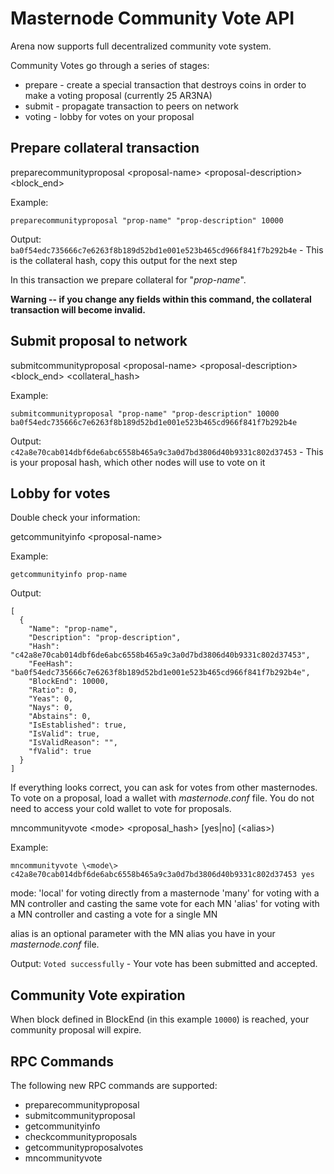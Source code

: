 Masternode Community Vote API
=============================

Arena now supports full decentralized community vote system.

Community Votes go through a series of stages:
* prepare - create a special transaction that destroys coins in order to make a voting proposal (currently 25 AR3NA)
* submit - propagate transaction to peers on network
* voting - lobby for votes on your proposal


Prepare collateral transaction
------------------------------

preparecommunityproposal \<proposal-name\> \<proposal-description\> \<block_end\>

Example:
```
preparecommunityproposal "prop-name" "prop-description" 10000
```

Output: `ba0f54edc735666c7e6263f8b189d52bd1e001e523b465cd966f841f7b292b4e` - This is the collateral hash, copy this output for the next step

In this transaction we prepare collateral for "_prop-name_".

**Warning -- if you change any fields within this command, the collateral transaction will become invalid.**

Submit proposal to network
--------------------------

submitcommunityproposal  \<proposal-name\> \<proposal-description\> \<block_end\> \<collateral_hash\>

Example:
```
submitcommunityproposal "prop-name" "prop-description" 10000 ba0f54edc735666c7e6263f8b189d52bd1e001e523b465cd966f841f7b292b4e
```

Output: `c42a8e70cab014dbf6de6abc6558b465a9c3a0d7bd3806d40b9331c802d37453` - This is your proposal hash, which other nodes will use to vote on it

Lobby for votes
---------------

Double check your information:

getcommunityinfo \<proposal-name\>

Example:
```
getcommunityinfo prop-name
```
Output:
```
[
  {
    "Name": "prop-name",
    "Description": "prop-description",
    "Hash": "c42a8e70cab014dbf6de6abc6558b465a9c3a0d7bd3806d40b9331c802d37453",
    "FeeHash": "ba0f54edc735666c7e6263f8b189d52bd1e001e523b465cd966f841f7b292b4e",
    "BlockEnd": 10000,
    "Ratio": 0,
    "Yeas": 0,
    "Nays": 0,
    "Abstains": 0,
    "IsEstablished": true,
    "IsValid": true,
    "IsValidReason": "",
    "fValid": true
  }
]
```

If everything looks correct, you can ask for votes from other masternodes. To vote on a proposal, load a wallet with _masternode.conf_ file. You do not need to access your cold wallet to vote for proposals.

mncommunityvote \<mode\> \<proposal_hash\> [yes|no] (\<alias\>)

Example:
```
mncommunityvote \<mode\> c42a8e70cab014dbf6de6abc6558b465a9c3a0d7bd3806d40b9331c802d37453 yes
```

mode:
    'local' for voting directly from a masternode
    'many' for voting with a MN controller and casting the same vote for each MN
    'alias' for voting with a MN controller and casting a vote for a single MN

alias is an optional parameter with the MN alias you have in your _masternode.conf_ file.

Output: `Voted successfully` - Your vote has been submitted and accepted.

Community Vote expiration
-------------------------

When block defined in BlockEnd (in this example `10000`) is reached, your community proposal will expire.


RPC Commands
------------------------

The following new RPC commands are supported:

- preparecommunityproposal
- submitcommunityproposal
- getcommunityinfo
- checkcommunityproposals
- getcommunityproposalvotes
- mncommunityvote

